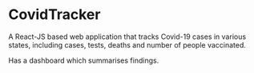 # CovidTracker

A React-JS based web application that tracks Covid-19 cases in various states, including cases, tests, deaths and number of people vaccinated.

Has a dashboard which summarises findings.
